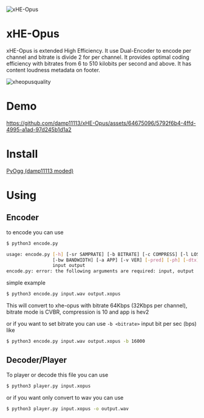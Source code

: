 ![xHE-Opus](https://github.com/damp11113/xHE-Opus/assets/64675096/331bb248-82da-47d2-b930-0caabfd5bc75)
# xHE-Opus
xHE-Opus is extended High Efficiency. It use Dual-Encoder to encode per channel and bitrate is divide 2 for per channel.
It provides optimal coding efficiency with bitrates from 6 to 510 kilobits per second and above.
It has content loudness metadata on footer.

![xheopusquality](https://github.com/damp11113/xHE-Opus/assets/64675096/c2d898c3-7a5e-487b-bd2c-0a364eeec1e7)


# Demo
https://github.com/damp11113/xHE-Opus/assets/64675096/5792f6b4-4ffd-4995-a1ad-97d245b1d1a2

# Install
[PyOgg (damp11113 moded)](https://github.com/damp11113/PyOgg)

# Using
## Encoder
to encode you can use
```bash
$ python3 encode.py
```
```bash
usage: encode.py [-h] [-sr SAMPRATE] [-b BITRATE] [-c COMPRESS] [-l LOSS] [-fs FRAMESIZE] [-bm BITMODE]
                 [-bw BANDWIDTH] [-a APP] [-v VER] [-pred] [-ph] [-dtx] [-sb]
                 input output
encode.py: error: the following arguments are required: input, output
```
simple example
```bash
$ python3 encode.py input.wav output.xopus
```
This will convert to xhe-opus with bitrate 64Kbps (32Kbps per channel), bitrate mode is CVBR, compression is 10 and app is hev2

or if you want to set bitrate you can use `-b <bitrate>` input bit per sec (bps) like
```bash
$ python3 encode.py input.wav output.xopus -b 16000
```

## Decoder/Player
To player or decode this file you can use
```bash
$ python3 player.py input.xopus
```
or if you want only convert to wav you can use
```bash
$ python3 player.py input.xopus -o output.wav
```
